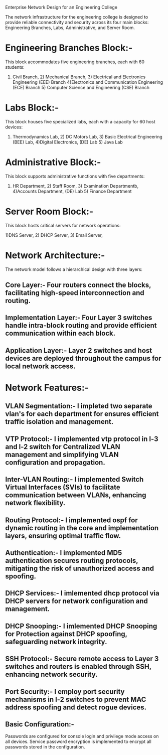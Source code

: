 Enterprise Network Design for an Engineering College

The network infrastructure for the engineering college is designed to provide reliable connectivity and security across its four main blocks: Engineering Branches, Labs, Administrative, and 
Server Room.


Engineering Branches Block:-
============================

This block accommodates five engineering branches, each with 60 students:

1) Civil Branch, 2) Mechanical Branch, 3) Electrical and Electronics Engineering (EEE) Branch 4)Electronics and Communication Engineering (ECE) Branch 5) Computer Science and Engineering (CSE) Branch


Labs Block:-
=============

This block houses five specialized labs, each with a capacity for 60 host devices:

1) Thermodynamics Lab, 2) DC Motors Lab, 3) Basic Electrical Engineering (BEE) Lab, 4)Digital Electronics, (DE) Lab 5) Java Lab


Administrative Block:-
======================

This block supports administrative functions with five departments:

1) HR Department, 2) Staff Room, 3) Examination Departmentb, 4)Accounts Department, (DE) Lab 5) Finance Department


Server Room Block:-
===================

This block hosts critical servers for network operations:

1)DNS Server, 2) DHCP Server, 3) Email Server,



Network Architecture:-
======================

The network model follows a hierarchical design with three layers:

Core Layer:- Four routers connect the blocks, facilitating high-speed interconnection and routing.
------------

Implementation Layer:- Four Layer 3 switches handle intra-block routing and provide efficient communication within each block.
----------------------

Application Layer:- Layer 2 switches and host devices are deployed throughout the campus for local network access.
-------------------


Network Features:-
==================

VLAN Segmentation:- I impleted two separate vlan's for each department for ensures efficient traffic isolation and management.
-------------------

VTP Protocol:- I implemented vtp protocol in l-3 and l-2 switch for Centralized VLAN management and simplifying VLAN configuration and propagation.
--------------

Inter-VLAN Routing:- I implemented Switch Virtual Interfaces (SVIs) to facilitate communication between VLANs, enhancing network flexibility.
-------------------

Routing Protocol:- I implemented ospf for dynamic routing in the core and implementation layers, ensuring optimal traffic flow.
-----------------

Authentication:- I implemented MD5 authentication secures routing protocols, mitigating the risk of unauthorized access and spoofing.
---------------

DHCP Services:- I imlemented dhcp protocol via DHCP servers for network configuration and management.
---------------

DHCP Snooping:- I imlemented DHCP Snooping for Protection against DHCP spoofing, safeguarding network integrity.
---------------

SSH Protocol:- Secure remote access to Layer 3 switches and routers is enabled through SSH, enhancing network security.
--------------

Port Security:- I employ port security mechanisms in l-2 switches to prevent MAC address spoofing and detect rogue devices.
--------------

Basic Configuration:-
---------------------

Passwords are configured for console login and privilege mode access on all devices.
Service password encryption is implemented to encrypt all passwords stored in the configuration.
